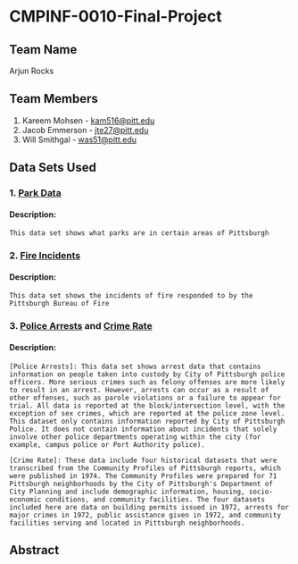 # CMPINF-0010-Final-Project

## Team Name
Arjun Rocks

## Team Members
1. Kareem Mohsen - kam516@pitt.edu
2. Jacob Emmerson - jte27@pitt.edu
3. Will Smithgal - was51@pitt.edu

## Data Sets Used
### 1. [Park Data](https://data.wprdc.org/dataset/parks1) 
#### Description:
    This data set shows what parks are in certain areas of Pittsburgh
### 2. [Fire Incidents](https://data.wprdc.org/dataset/fire-incidents-in-city-of-pittsburgh)
#### Description: 
    This data set shows the incidents of fire responded to by the Pittsburgh Bureau of Fire
### 3. [Police Arrests](https://data.wprdc.org/dataset/arrest-data) and [Crime Rate](https://data.wprdc.org/dataset/a-community-profile-of-pittsburgh-neighborhoods-1974)
#### Description:
    [Police Arrests]: This data set shows arrest data that contains information on people taken into custody by City of Pittsburgh police officers. More serious crimes such as felony offenses are more likely to result in an arrest. However, arrests can occur as a result of other offenses, such as parole violations or a failure to appear for trial. All data is reported at the block/intersection level, with the exception of sex crimes, which are reported at the police zone level. This dataset only contains information reported by City of Pittsburgh Police. It does not contain information about incidents that solely involve other police departments operating within the city (for example, campus police or Port Authority police).
    
    [Crime Rate]: These data include four historical datasets that were transcribed from the Community Profiles of Pittsburgh reports, which were published in 1974. The Community Profiles were prepared for 71 Pittsburgh neighborhoods by the City of Pittsburgh's Department of City Planning and include demographic information, housing, socio-economic conditions, and community facilities. The four datasets included here are data on building permits issued in 1972, arrests for major crimes in 1972, public assistance given in 1972, and community facilities serving and located in Pittsburgh neighborhoods.


## Abstract
